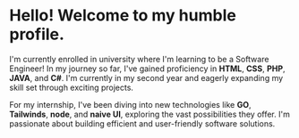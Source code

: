 # Hello! Welcome to my humble profile.

I'm currently enrolled in university where I'm learning to be a Software Engineer! In my journey so far, I've gained proficiency in **HTML**, **CSS**, **PHP**, **JAVA**, and **C#**. I'm currently in my second year and eagerly expanding my skill set through exciting projects.

For my internship, I've been diving into new technologies like **GO**, **Tailwinds**, **node**, and **naive UI**, exploring the vast possibilities they offer. I'm passionate about building efficient and user-friendly software solutions.
